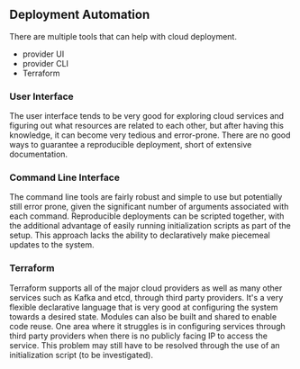 ## Deployment Automation
There are multiple tools that can help with cloud deployment.
 * provider UI
 * provider CLI
 * Terraform
 
### User Interface
The user interface tends to be very good for exploring cloud services and figuring out what resources are related to
each other, but after having this knowledge, it can become very tedious and error-prone. There are no good ways to
guarantee a reproducible deployment, short of extensive documentation.

### Command Line Interface
The command line tools are fairly robust and simple to use but potentially still error prone, given the significant
number of arguments associated with each command. Reproducible deployments can be scripted together, with the
additional advantage of easily running initialization scripts as part of the setup. This approach lacks the ability to
declaratively make piecemeal updates to the system.

### Terraform
Terraform supports all of the major cloud providers as well as many other services such as Kafka and etcd, through
third party providers. It's a very flexible declarative language that is very good at configuring the system towards a
desired state. Modules can also be built and shared to enable code reuse. One area where it struggles is in configuring
services through third party providers when there is no publicly facing IP to access the service. This problem may
still have to be resolved through the use of an initialization script (to be investigated).
